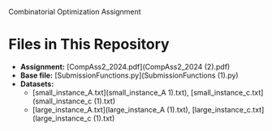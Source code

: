 Combinatorial Optimization Assignment 
# Files in This Repository

- **Assignment:** [CompAss2_2024.pdf](CompAss2_2024 (2).pdf)
- **Base file:** [SubmissionFunctions.py](SubmissionFunctions (1).py)
- **Datasets:**  
  - [small_instance_A.txt](small_instance_A 1).txt), [small_instance_c.txt](small_instance_c (1).txt)  
  - [large_instance_A.txt](large_instance_A (1).txt), [large_instance_c.txt](large_instance_c (1).txt)
